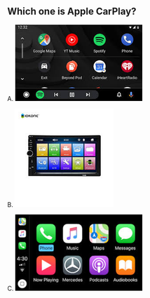 ## Which one is Apple CarPlay?

A. ![Android Auto](image/andriodauto.jpg)

B. ![Mirrow Link](image/mirrowlink.jpg)

C. ![CarPlay](image/carplay.jpg)
